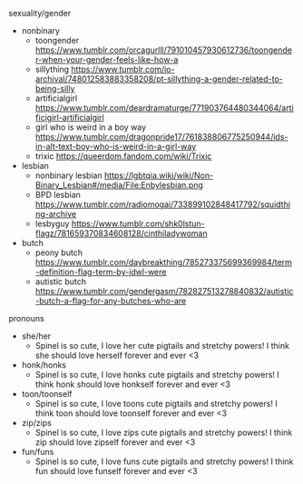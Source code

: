 sexuality/gender
- nonbinary
	- toongender https://www.tumblr.com/orcagurlll/791010457930612736/toongender-when-your-gender-feels-like-how-a
	- sillything https://www.tumblr.com/io-archival/748012583883358208/pt-sillything-a-gender-related-to-being-silly
	- artificialgirl https://www.tumblr.com/deardramaturge/771903764480344064/artificigirl-artificialgirl
	- girl who is weird in a boy way https://www.tumblr.com/dragonpride17/761838806775250944/ids-in-alt-text-boy-who-is-weird-in-a-girl-way
	- trixic https://queerdom.fandom.com/wiki/Trixic
- lesbian
	- nonbinary lesbian https://lgbtqia.wiki/wiki/Non-Binary_Lesbian#/media/File:Enbylesbian.png
	- BPD lesbian https://www.tumblr.com/radiomogai/733899102848417792/squidthing-archive
	- lesbyguy https://www.tumblr.com/shk0lstun-flagz/781659370834608128/cinthiladywoman
- butch
	- peony butch https://www.tumblr.com/daybreakthing/785273375699369984/term-definition-flag-term-by-idwl-were
	- autistic butch https://www.tumblr.com/gendergasm/782827513278840832/autistic-butch-a-flag-for-any-butches-who-are

pronouns
- she/her
	- Spinel is so cute, I love her cute pigtails and stretchy powers! I think she should love herself forever and ever <3
- honk/honks
	- Spinel is so cute, I love honks cute pigtails and stretchy powers! I think honk should love honkself forever and ever <3
- toon/toonself
	- Spinel is so cute, I love toons cute pigtails and stretchy powers! I think toon should love toonself forever and ever <3
- zip/zips
	- Spinel is so cute, I love zips cute pigtails and stretchy powers! I think zip should love zipself forever and ever <3
- fun/funs
	- Spinel is so cute, I love funs cute pigtails and stretchy powers! I think fun should love funself forever and ever <3
